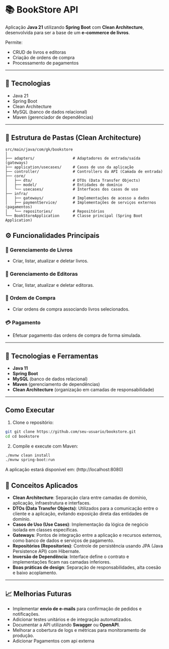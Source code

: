 # 📚 BookStore API

Aplicação **Java 21** utilizando **Spring Boot** com **Clean Architecture**, desenvolvida para ser a base de um **e-commerce de livros**.

Permite:
- CRUD de livros e editoras
- Criação de ordens de compra
- Processamento de pagamentos

---

## 🚀 Tecnologias

- Java 21
- Spring Boot
- Clean Architecture
- MySQL (banco de dados relacional)
- Maven (gerenciador de dependências)

---

## 📂 Estrutura de Pastas (Clean Architecture)


```text
src/main/java/com/gk/bookstore
│
├── adapters/                 # Adaptadores de entrada/saída (gateways)
├── application/usecases/     # Casos de uso da aplicação
├── controller/               # Controllers da API (Camada de entrada)
├── core/
│   ├── dto/                  # DTOs (Data Transfer Objects)
│   ├── model/                # Entidades de domínio
│   └── usecases/             # Interfaces dos casos de uso
├── infra/
│   ├── gateways/             # Implementações de acesso a dados
│   ├── paymentService/       # Implementações de serviços externos (pagamentos)
│   └── repositories/         # Repositórios
└── BookStoreApplication      # Classe principal (Spring Boot Application)

```

## ⚙️ Funcionalidades Principais

### 📖 Gerenciamento de Livros
- Criar, listar, atualizar e deletar livros.

### 🏢 Gerenciamento de Editoras
- Criar, listar, atualizar e deletar editoras.

### 🛒 Ordem de Compra
- Criar ordens de compra associando livros selecionados.

### 💳 Pagamento
- Efetuar pagamento das ordens de compra de forma simulada.

---

## 🚀 Tecnologias e Ferramentas

- **Java 11**
- **Spring Boot**
- **MySQL** (banco de dados relacional)
- **Maven** (gerenciamento de dependências)
- **Clean Architecture** (organização em camadas de responsabilidade)

---

## Como Executar

1. Clone o repositório:

```bash
git git clone https://github.com/seu-usuario/bookstore.git
cd cd bookstore
```
2. Compile e execute com Maven:

```bash
./mvnw clean install
./mvnw spring-boot:run
```

A aplicação estará disponível em:
(http://localhost:8080)

## 🧠 Conceitos Aplicados

- **Clean Architecture**: Separação clara entre camadas de domínio, aplicação, infraestrutura e interfaces.
- **DTOs (Data Transfer Objects)**: Utilizados para a comunicação entre o cliente e a aplicação, evitando exposição direta das entidades de domínio.
- **Casos de Uso (Use Cases)**: Implementação da lógica de negócio isolada em classes específicas.
- **Gateways**: Pontos de integração entre a aplicação e recursos externos, como banco de dados e serviços de pagamento.
- **Repositórios (Repositories)**: Controle de persistência usando JPA (Java Persistence API) com Hibernate.
- **Inversão de Dependência**: Interface define o contrato e implementações ficam nas camadas inferiores.
- **Boas práticas de design**: Separação de responsabilidades, alta coesão e baixo acoplamento.

---

## 📈 Melhorias Futuras

- Implementar **envio de e-mails** para confirmação de pedidos e notificações.
- Adicionar testes unitários e de integração automatizados.
- Documentar a API utilizando **Swagger** ou **OpenAPI**.
- Melhorar a cobertura de logs e métricas para monitoramento de produção.
- Adicionar Pagamentos com api externa




